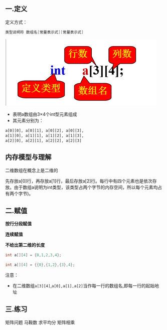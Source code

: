 ## 一.定义

定义方式：

```c
类型说明符 数组名[常量表示式][常量表示式]
```

![1](./2ex1.png)

- 表明a数组由3×4个int型元素组成
- 其元素分别为：

```
a[0][0], a[0][1], a[0][2], a[0][3],
a[1][0], a[1][1], a[1][2], a[1][3],
a[2][0], a[2][1], a[2][2], a[2][3]
```

## 内存模型与理解
二维数组在概念上是二维的

先存放a[0]行，再存放a[1]行，最后存放a[2]行。每行中有四个元素也是依次存放。由于数组a说明为int类型，该类型占两个字节的内存空间，所以每个元素均占有两个字节)。

## 二.赋值

**按行分段赋值**

**连续赋值**

**不给出第二维的长度**

```c
int a[][4] = {0,1,2,3,4};
```

```c
int a[][4] = {{0},{1,2},{3},4};
```


注意：

 - 在二维数组`a[3][4]`,`a[0],a[1],a[2]`当作每一行的数组名,即每一行的起始地址

## 三.练习

矩阵问题
马鞍数
求平均分
矩阵相乘
